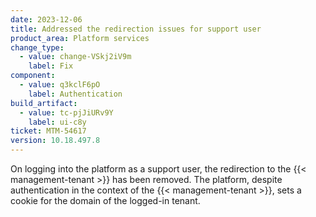 ```yaml
---
date: 2023-12-06
title: Addressed the redirection issues for support user
product_area: Platform services
change_type:
  - value: change-VSkj2iV9m
    label: Fix
component:
  - value: q3kclF6pO
    label: Authentication
build_artifact:
  - value: tc-pjJiURv9Y
    label: ui-c8y
ticket: MTM-54617
version: 10.18.497.8
---
```

On logging into the platform as a support user, the redirection to the {{< management-tenant >}} has been removed. The platform, despite authentication in the context of the {{< management-tenant >}}, sets a cookie for the domain of the logged-in tenant.
